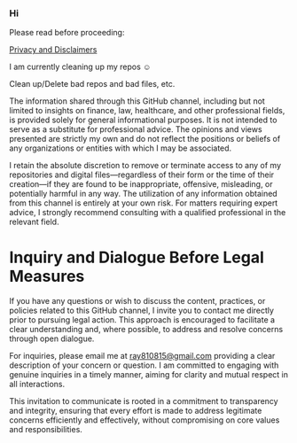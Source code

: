 ### Hi

Please read before proceeding:

[Privacy and Disclaimers](https://github.com/ewdlop/ewdlop/blob/main/Diclaimers.md)

I am currently cleaning up my repos :relaxed:

Clean up/Delete bad repos and bad files, etc.

The information shared through this GitHub channel, including but not limited to insights on finance, law, healthcare, and other professional fields, is provided solely for general informational purposes. It is not intended to serve as a substitute for professional advice. The opinions and views presented are strictly my own and do not reflect the positions or beliefs of any organizations or entities with which I may be associated.

I retain the absolute discretion to remove or terminate access to any of my repositories and digital files—regardless of their form or the time of their creation—if they are found to be inappropriate, offensive, misleading, or potentially harmful in any way. The utilization of any information obtained from this channel is entirely at your own risk. For matters requiring expert advice, I strongly recommend consulting with a qualified professional in the relevant field.

# Inquiry and Dialogue Before Legal Measures
If you have any questions or wish to discuss the content, practices, or policies related to this GitHub channel, I invite you to contact me directly prior to pursuing legal action. This approach is encouraged to facilitate a clear understanding and, where possible, to address and resolve concerns through open dialogue.

For inquiries, please email me at ray810815@gmail.com providing a clear description of your concern or question. I am committed to engaging with genuine inquiries in a timely manner, aiming for clarity and mutual respect in all interactions.

This invitation to communicate is rooted in a commitment to transparency and integrity, ensuring that every effort is made to address legitimate concerns efficiently and effectively, without compromising on core values and responsibilities.
